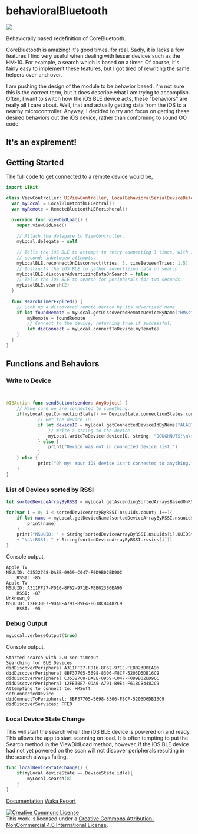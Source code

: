 # behavioralBluetooth
![](http://ladvien.github.io/images/bluetoothBehaveSmall.png)

Behaviorally based redefinition of CoreBluetooth.

CoreBluetooth is amazing! It's good times, for real.  Sadly, it is lacks a few features I find very useful when dealing with lesser devices such as the HM-10.  For example, a search which is based on a timer.  Of course, it's fairly easy to implement these features, but I got tired of rewriting the same helpers over-and-over.

I am pushing the design of the module to be behavior based.  I'm not sure this is the correct term, but it does describe what I am trying to accomplish.  Often, I want to switch how the iOS BLE device acts, these "behaviors" are really all I care about.  Well, that and actually getting data from the iOS to a nearby microcontroller.  Anyway, I decided to try and focus on getting these desired behaviors out the iOS device, rather than conforming to sound OO code.

## It's an expirement!

## Getting Started
The full code to get connected to a remote device would be,

```swift
import UIKit

class ViewController: UIViewController, LocalBehavioralSerialDeviceDelegate {
  var myLocal = LocalBluetoothLECentral()
  var myRemote = RemoteBluetoothLEPeripheral()

  override func viewDidLoad() {
    super.viewDidLoad()
    
    // Attach the delegate to ViewController.
    myLocal.delegate = self

    // Tells the iOS BLE to attempt to retry connecting 3 times, with 1.5
    // seconds inbetween attempts.
    myLocalBLE.reconnectOnDisconnect(tries: 3, timeBetweenTries: 1.5)
    // Instructs the iOS BLE to gather advertizing data on search
    myLocalBLE.discoverAdvertizingDataOnSearch = false
    // Tells the iOS BLE to search for peripherals for two seconds.
    myLocalBLE.search(2)
  }
  
  func searchTimerExpired() {
    // Look up a discovered remote device by its advertized name.
    if let foundRemote = myLocal.getDiscoveredRemoteDeviceByName("HMSoft"){
        myRemote = foundRemote
        // Connect to the device, returning true if successful.
        let didConnect = myLocal.connectToDevice(myRemote)
    }
  }
}
```

## Functions and Behaviors

### Write to Device

```swift


@IBAction func sendButton(sender: AnyObject) {
	// Make sure we are connected to something.
	if(myLocal.getConnectionState() == DeviceState.connectionStates.connected){
    		// Get the device ID.
    		if let deviceID = myLocal.getConnectedDeviceIdByName("ALABTU"){
        		// Write a string to the device
        		myLocal.writeToDevice(deviceID, string: "DOUGHNUTS!\n\r")
    		} else {
        		print("Device was not in connected device list.")
    		}
	} else {
    		print("Oh my! Your iOS device isn't connected to anything.")
	}
}

```

### List of Devices sorted by RSSI

```swift
let sortedDeviceArrayByRSSI = myLocal.getAscendingSortedArraysBasedOnRSSI()

for(var i = 0; i < sortedDeviceArrayByRSSI.nsuuids.count; i++){
    if let name = myLocal.getDeviceName(sortedDeviceArrayByRSSI.nsuuids[i]){
        print(name)
    }
    print("NSUUID: " + String(sortedDeviceArrayByRSSI.nsuuids[i].UUIDString) 
    + "\n\tRSSI: " + String(sortedDeviceArrayByRSSI.rssies[i]))
}

```

Console output,
```
Apple TV
NSUUID: C35327C8-DAEE-0959-C047-F0D9B02ED90C
	RSSI: -85
Apple TV
NSUUID: A311FF27-FD16-8F62-971E-FEB023B0EA96
	RSSI: -87
Unknown_0
NSUUID: 12FE30E7-9DA0-A791-B9E4-F618CB4482C9
	RSSI: -95
```

### Debug Output

``` swift 
myLocal.verboseOutput(true)
```

Console output,
```
Started search with 2.0 sec timeout
Searching for BLE Devices
didDiscoverPeripheral A311FF27-FD16-8F62-971E-FEB023B0EA96
didDiscoverPeripheral 8BF37705-5698-8306-F8CF-5203D6DB16C9
didDiscoverPeripheral C35327C8-DAEE-0959-C047-F0D9B02ED90C
didDiscoverPeripheral 12FE30E7-9DA0-A791-B9E4-F618CB4482C9
Attempting to connect to: HMSoft
setConnectedDevice
didConnectToPeripheral: 8BF37705-5698-8306-F8CF-5203D6DB16C9
didDiscoverServices: FFE0
```

### Local Device State Change
This will start the search when the iOS BLE device is powered on and ready.  This allows the app to start scanning on load.  It is often tempting to put the Search method in the ViewDidLoad method, however, if the iOS BLE device had not yet powered on the scan will not discover peripherals resulting in the search always failing.

```swift
func localDeviceStateChange() {
    if(myLocal.deviceState == DeviceState.idle){
        myLocal.search(8)
    }
}
```

[Documentation](http://ladvien.github.io/jazzy/behavioralBluetooth/index.html)
[Waka Report](https://wakatime.com/@ladvien/projects/ysdncpuqyt?start=2016-01-25&end=2016-01-31)

<a rel="license" href="http://creativecommons.org/licenses/by-nc/4.0/"><img alt="Creative Commons License" style="border-width:0" src="https://i.creativecommons.org/l/by-nc/4.0/88x31.png" /></a><br />This work is licensed under a <a rel="license" href="http://creativecommons.org/licenses/by-nc/4.0/">Creative Commons Attribution-NonCommercial 4.0 International License</a>.
